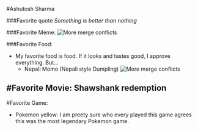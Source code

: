 #Ashutosh Sharma

###Favorite quote
*Something is better than nothing*

###Favorite Meme:
![More merge conflicts](http://cdn.meme.am/instances/500x/66627268.jpg)


###Favorite Food: 

* My favorite food is food. If it looks and tastes good, I approve everything. But...
  * Nepali Momo (Nepali style Dumpling)
  ![More merge conflicts](https://pbs.twimg.com/media/CZHloDAUAAA8fqD.jpg)

#Favorite Movie:
Shawshank redemption
  - 

#Favorite Game:
 - Pokemon yellow: I am preety sure who every played this game agrees this was the most legendary Pokemon game.

